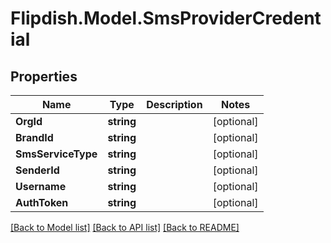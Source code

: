 # Flipdish.Model.SmsProviderCredential
## Properties

Name | Type | Description | Notes
------------ | ------------- | ------------- | -------------
**OrgId** | **string** |  | [optional] 
**BrandId** | **string** |  | [optional] 
**SmsServiceType** | **string** |  | [optional] 
**SenderId** | **string** |  | [optional] 
**Username** | **string** |  | [optional] 
**AuthToken** | **string** |  | [optional] 

[[Back to Model list]](../README.md#documentation-for-models) [[Back to API list]](../README.md#documentation-for-api-endpoints) [[Back to README]](../README.md)

